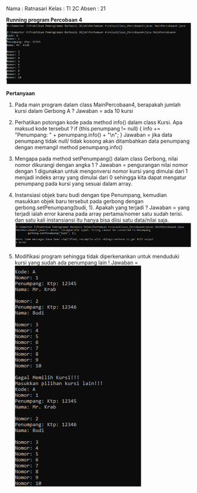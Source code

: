 Nama : Ratnasari
Kelas : TI 2C
Absen : 21

**Running program Percobaan 4**
<img src="Running_percobaan4.PNG">

**Pertanyaan**

1. Pada main program dalam class MainPercobaan4, berapakah jumlah kursi dalam Gerbong A ?
   Jawaban = ada 10 kursi

2. Perhatikan potongan kode pada method info() dalam class Kursi. Apa maksud kode tersebut ?
   if (this.penumpang != null) {
   info += "Penumpang: " + penumpang.info() + "\n";
   }
   Jawaban = jika data penumpang tidak null/ tidak kosong akan ditambahkan data penumpang dengan memangil method penumpang.info()

3. Mengapa pada method setPenumpang() dalam class Gerbong, nilai nomor dikurangi dengan angka 1 ?
   Jawaban = pengurangan nilai nomor dengan 1 digunakan untuk mengonversi nomor kursi yang dimulai dari 1 menjadi indeks array yang dimulai dari 0 sehingga kita dapat mengatur penumpang pada kursi yang sesuai dalam array.

4. Instansiasi objek baru budi dengan tipe Penumpang, kemudian masukkan objek baru tersebut pada gerbong dengan gerbong.setPenumpang(budi, 1). Apakah yang terjadi ?
   Jawaban = yang terjadi ialah error karena pada array pertama/nomer satu sudah terisi. dan satu kali instansiansi itu hanya bisa diisi satu data/nilai saja.
   <img src="Pertanyaan4Percobaan4.PNG">

5. Modifikasi program sehingga tidak diperkenankan untuk menduduki kursi yang sudah ada penumpang lain !
   Jawaban = <img src="pertanyaan5Percobaan4.PNG">
